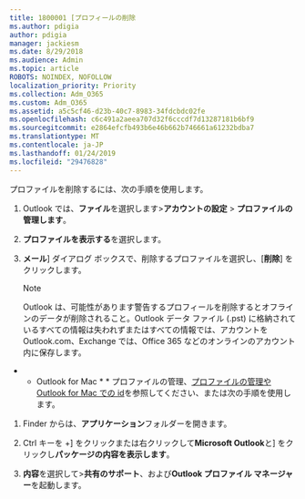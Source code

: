 ```yaml
---
title: 1800001 [プロフィールの削除
ms.author: pdigia
author: pdigia
manager: jackiesm
ms.date: 8/29/2018
ms.audience: Admin
ms.topic: article
ROBOTS: NOINDEX, NOFOLLOW
localization_priority: Priority
ms.collection: Adm_O365
ms.custom: Adm_O365
ms.assetid: a5c5cf46-d23b-40c7-8983-34fdcbdc02fe
ms.openlocfilehash: c6c491a2aeea707d32f6cccdf7d13287181b6bf9
ms.sourcegitcommit: e2864efcfb493b6e46b662b746661a61232bdba7
ms.translationtype: MT
ms.contentlocale: ja-JP
ms.lasthandoff: 01/24/2019
ms.locfileid: "29476828"
---
```

プロファイルを削除するには、次の手順を使用します。
  
1. Outlook では、**ファイル**を選択します\>**アカウントの設定** \> **プロファイルの管理します**。
    
2. **プロファイルを表示する**を選択します。
    
3. **メール**] ダイアログ ボックスで、削除するプロファイルを選択し、[**削除**] をクリックします。
    
    > [!NOTE]
    > Outlook は、可能性があります警告するプロフィールを削除するとオフラインのデータが削除されること。Outlook データ ファイル (.pst) に格納されているすべての情報は失われずまたはすべての情報では、アカウントを Outlook.com、Exchange では、Office 365 などのオンラインのアカウント内に保存します。 
  
* * Outlook for Mac * * プロファイルの管理、[プロファイルの管理や Outlook for Mac での id](https://support.office.com/article/fed2a955-74df-4a24-bef6-78a426958c4c.aspx)を参照してください、または次の手順を使用します。 
  
1. Finder からは、**アプリケーション**フォルダーを開きます。 
    
2. Ctrl キーを +] をクリックまたは右クリックして**Microsoft Outlook**と] をクリックし**パッケージの内容を表示します**。
    
3. **内容**を選択して\>**共有のサポート**、および**Outlook プロファイル マネージャー**を起動します。
    


